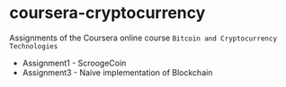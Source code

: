 # coursera-cryptocurrency
Assignments of the Coursera online course `Bitcoin and Cryptocurrency Technologies`

- Assignment1 - ScroogeCoin
- Assignment3 - Naive implementation of Blockchain
